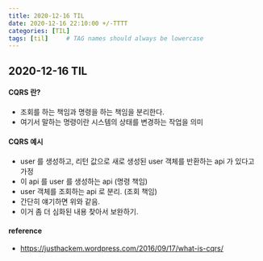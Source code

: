 ```yaml
---
title: 2020-12-16 TIL
date: 2020-12-16 22:10:00 +/-TTTT
categories: [TIL]
tags: [til]     # TAG names should always be lowercase
---
```

 
## 2020-12-16 TIL 


#### CQRS 란?
- 조회를 하는 책임과 명령을 하는 책임을 분리한다.
- 여기서 말하는 명령이란 시스템의 상태를 변경하는 작업을 의미


#### CQRS 예시
- user 를 생성하고, 리턴 값으로 새로 생성된 user 객체를 반환하는 api 가 있다고 가정
- 이 api 를 user 를 생성하는 api (명령 책임)
- user 객체를 조회하는 api 로 분리. (조회 책임)
- 간단히 얘기하면 위와 같음.
- 이거 좀 더 심화된 내용 찾아서 보완하기.

#### reference
- https://justhackem.wordpress.com/2016/09/17/what-is-cqrs/